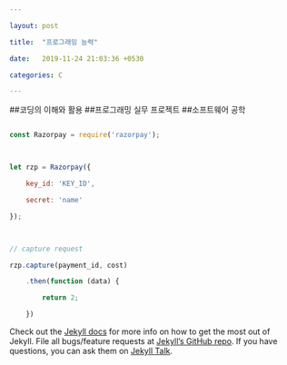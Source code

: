 ```yaml
---

layout: post

title:  "프로그래밍 능력"

date:   2019-11-24 21:03:36 +0530

categories: C

---
```


##코딩의 이해와 활용
##프로그래밍 실무 프로젝트
##소프트웨어 공학



```javascript

const Razorpay = require('razorpay');



let rzp = Razorpay({

	key_id: 'KEY_ID',

	secret: 'name'

});



// capture request

rzp.capture(payment_id, cost)

	.then(function (data) {

		return 2;

	})

```



Check out the [Jekyll docs][jekyll-docs] for more info on how to get the most out of Jekyll. File all bugs/feature requests at [Jekyll’s GitHub repo][jekyll-gh]. If you have questions, you can ask them on [Jekyll Talk][jekyll-talk].



[jekyll-docs]: https://jekyllrb.com/docs/home

[jekyll-gh]:   https://github.com/jekyll/jekyll

[jekyll-talk]: https://talk.jekyllrb.com/

